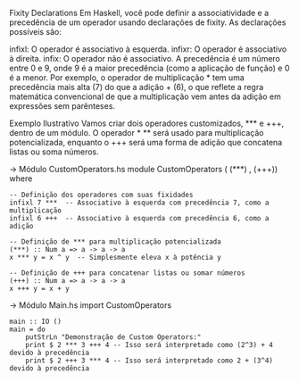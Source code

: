 Fixity Declarations
Em Haskell, você pode definir a associatividade e a precedência de um operador usando declarações de fixity. As declarações possíveis são:

infixl: O operador é associativo à esquerda.
infixr: O operador é associativo à direita.
infix: O operador não é associativo.
A precedência é um número entre 0 e 9, onde 9 é a maior precedência (como a aplicação de função) e 0 é a menor. Por exemplo, o operador de multiplicação * tem uma precedência mais alta (7) do que a adição + (6), o que reflete a regra matemática convencional de que a multiplicação vem antes da adição em expressões sem parênteses.

Exemplo Ilustrativo
Vamos criar dois operadores customizados, *** e +++, dentro de um módulo. O operador * ** será usado para multiplicação potencializada, enquanto o +++ será uma forma de adição que concatena listas ou soma números.

-> Módulo CustomOperators.hs
    module CustomOperators ( (***) , (+++)) where

    -- Definição dos operadores com suas fixidades
    infixl 7 ***  -- Associativo à esquerda com precedência 7, como a multiplicação
    infixl 6 +++  -- Associativo à esquerda com precedência 6, como a adição

    -- Definição de *** para multiplicação potencializada
    (***) :: Num a => a -> a -> a
    x *** y = x ^ y  -- Simplesmente eleva x à potência y

    -- Definição de +++ para concatenar listas ou somar números
    (+++) :: Num a => a -> a -> a
    x +++ y = x + y

-> Módulo Main.hs
    import CustomOperators

    main :: IO ()
    main = do
        putStrLn "Demonstração de Custom Operators:"
        print $ 2 *** 3 +++ 4 -- Isso será interpretado como (2^3) + 4 devido à precedência
        print $ 2 +++ 3 *** 4 -- Isso será interpretado como 2 + (3^4) devido à precedência
